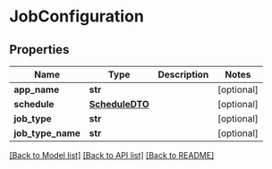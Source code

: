 # JobConfiguration

## Properties
Name | Type | Description | Notes
------------ | ------------- | ------------- | -------------
**app_name** | **str** |  | [optional] 
**schedule** | [**ScheduleDTO**](ScheduleDTO.md) |  | [optional] 
**job_type** | **str** |  | [optional] 
**job_type_name** | **str** |  | [optional] 

[[Back to Model list]](../README.md#documentation-for-models) [[Back to API list]](../README.md#documentation-for-api-endpoints) [[Back to README]](../README.md)


